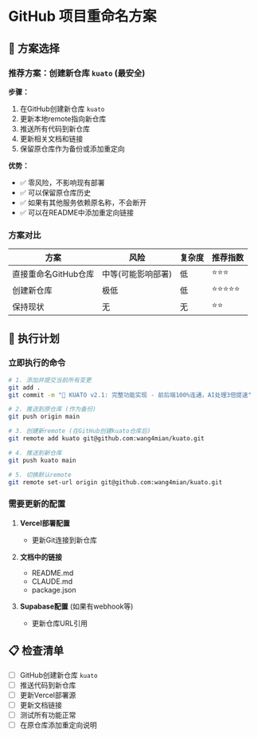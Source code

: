 # GitHub 项目重命名方案

## 🎯 方案选择

### 推荐方案：创建新仓库 `kuato` (最安全)

**步骤：**
1. 在GitHub创建新仓库 `kuato`
2. 更新本地remote指向新仓库
3. 推送所有代码到新仓库
4. 更新相关文档和链接
5. 保留原仓库作为备份或添加重定向

**优势：**
- ✅ 零风险，不影响现有部署
- ✅ 可以保留原仓库历史
- ✅ 如果有其他服务依赖原名称，不会断开
- ✅ 可以在README中添加重定向链接

### 方案对比

| 方案 | 风险 | 复杂度 | 推荐指数 |
|-----|-----|--------|----------|
| 直接重命名GitHub仓库 | 中等(可能影响部署) | 低 | ⭐⭐⭐ |
| 创建新仓库 | 极低 | 低 | ⭐⭐⭐⭐⭐ |
| 保持现状 | 无 | 无 | ⭐⭐ |

## 🚀 执行计划

### 立即执行的命令

```bash
# 1. 添加并提交当前所有变更
git add .
git commit -m "🎉 KUATO v2.1: 完整功能实现 - 前后端100%连通，AI处理3倍提速"

# 2. 推送到原仓库 (作为备份)
git push origin main

# 3. 创建新remote (在GitHub创建kuato仓库后)
git remote add kuato git@github.com:wang4mian/kuato.git

# 4. 推送到新仓库
git push kuato main

# 5. 切换默认remote
git remote set-url origin git@github.com:wang4mian/kuato.git
```

### 需要更新的配置

1. **Vercel部署配置**
   - 更新Git连接到新仓库
   
2. **文档中的链接**
   - README.md
   - CLAUDE.md
   - package.json

3. **Supabase配置** (如果有webhook等)
   - 更新仓库URL引用

## 📋 检查清单

- [ ] GitHub创建新仓库 `kuato`
- [ ] 推送代码到新仓库
- [ ] 更新Vercel部署源
- [ ] 更新文档链接
- [ ] 测试所有功能正常
- [ ] 在原仓库添加重定向说明